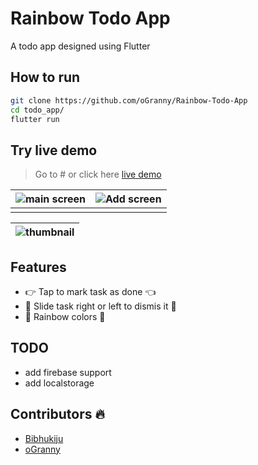 # Rainbow Todo App

A todo app designed using Flutter

## How to run

```bash
git clone https://github.com/oGranny/Rainbow-Todo-App
cd todo_app/
flutter run
```

## Try live demo

> Go to # or click here [live demo](#)

| ![main screen](./ScreenShots/Screenshot_1600013103.png) | ![Add screen](./ScreenShots/Screenshot_1600013121.png) |
| ------------------------------------------------------- | ------------------------------------------------------ |
|                                                         |

| ![thumbnail](ScreenShots/TodoApp.jpg) |
| ------------------------------------- |

## Features

* 👉 Tap to mark task as done 👈
* 🥳 Slide task right or left to dismis it 🥳
* 🌈 Rainbow colors 🌈  

## TODO

* add firebase support
* add localstorage

## Contributors 🔥

* [Bibhukiju](https://github.com/Bibhukiju)
* [oGranny](https://GitHub.com/oGranny) 
